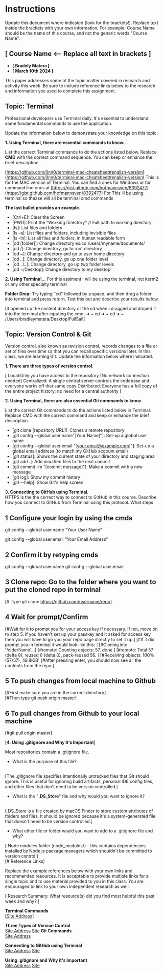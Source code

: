 # Instructions

Update this document where indicated [look for the brackets!]. Replace text inside the brackets with your own information. For example: Course Name should be the name of this course, and not the generic words "Course Name".

## [ Course Name <-- Replace all text in brackets ]

- **[ Bradely Matera ]**
- **[ March 10th 2024 ]**

This paper addresses some of the topic matter covered in research and activity this week. Be sure to include reference links below to the research and information you used to complete this assignment.

## Topic: Terminal

Professional developers use Terminal daily. It's essential to understand some fundamental commands to use the application.

Update the information below to demonstrate your knowledge on this topic.

**1. Using Terminal, there are essential commands to know.**

List the correct Terminal commands to do the actions listed below. Replace **CMD** with the correct command sequence. You can keep or enhance the brief description.

[https://github.com/0nn0/terminal-mac-cheatsheet#english-version](https://github.com/0nn0/terminal-mac-cheatsheet#english-version) This is for the MAC version of Terminal. You can find a ones for Windows or for command line ones at [https://gist.github.com/hofmannsven/8392477](https://gist.github.com/hofmannsven/8392477)
For This ill be using terminal so thease will all be terminal cmd commands

**The last bullet provides an example**.

- [Ctrl+E]: Clear the Screen
- [PWD]: Print the "Working Directory" // Full path to working directory
- [ls]: List files and folders
- [ls -a]: List files and folders, including invisible files
- [ls -lh]: List all files and folders, in human readable form
- [cd [folder]]: Change directory ex:cd /users/myname/documents/
- [cd /]: Change directory, go to root directory
- [cd ~]: Change directory and go to user home directory
- [cd ..]: Change directory, go up one folder level
- [cd ../..]: Change directory, go up two folder levels
- [cd ~/Desktop]: Change directory to my desktop!

**2. Using Terminal...**
For this assiment i will be using the terminal, not iterm2 or any other specialty terminal

**Folder Drop:** Try typing "cd" followed by a space, and then drag a folder into terminal and press return. Test this out and describe your results below.

[It opened up the content directory or the cd when i dragged and droped it into the ternimal after inputing the cmd,
➜ ~ cd
➜ ~ cd
➜ ~ /Users/bradleymatera/Desktop/FullSail]

## Topic: Version Control & Git

Version control, also known as revision control, records changes to a file or set of files over time so that you can recall specific versions later. In this class, we are learning Git. Update the information below where indicated.

**1. There are three types of version control.**

[
Local:Only you have access to the repository (No network connection needed)
Centralized: A single central server controls the codebase and everyone works off that same copy
Distributed: Everyone has a full copy of the entire project history; no need for a central authority
]

**2. Using Terminal, there are also essential Git commands to know.**

List the correct Git commands to do the actions listed below in Terminal. Replace CMD with the correct command and keep or enhance the brief description.

- [git clone [repository URL]]: Clones a remote repository
- [git config --global user.name"[Your Name]"]: Set-up a global user name
- [git config --global user.email "[your.email@example.com]"]: Set-up a global email address (to match my GitHub account email)
- [git status]: Shows the current state of your directory and staging area
- [git add .]: Add modified files to the next commit
- [git commit -m "[commit message]"]: Make a commit with a new message
- [git log]: Show my commit history
- [git --help]: Show Git's help screen

**3. Connecting to GitHub using Terminal.**  
HTTPS is the the correct way to connect to GitHub in this course. Describe how you connect to GitHub from Terminal using this protocol. What steps

## 1 Configure your login by using the cmds

git config --global user.name "Your User Name"

git config --global user.email "Your Email Address"

## 2 Confirm it by retyping cmds

git config --global user.name
git config --global user.email

## 3 Clone repo: Go to the folder where you want to put the cloned repo in terminal

[# Type git clone https://github.com/username/repo]

## 4 Wait for prompt/Confirm

[#Wait for it to prompt you for your access key if necessary. If not, move on to step 5. If you haven't set up your passkey and it asked for access key then you will have to go you your repo page directly to set it up.]
[#If it did prompt you in terminal it would look like this:  ]
[#Cloning into 'folderName'...]
[#remote: Counting objects: 57, done.]
[#remote: Total 57 (delta 0), reused 0 (delta 0), pack-reused 56.  ]
[#Receiving objects: 100% (57/57), 49.8KiB]
[#After pressing enter, you should now see all the contents from the repo.]

## 5 To push changes from local machine to Github

[#First make sure you are in the correct directory]  
[#Then type git push origin master]

## 6 To pull changes from Github to your local machine

[#git pull origin master]

[**4. Using .gitignore and Why it's Important**]

Most repositories contain a .gitignore file.

- What is the purpose of this file?
<br>
[The .gitignore file specifies intentionally untracked files that Git should ignore. This is useful for ignoring build artifacts, personal IDE config files, and other files that don't need to be version controlled.]

- What is the "**.DS_Store**" file and why would you want to ignore it?
<br>
  [.DS_Store is a file created by macOS Finder to store custom attributes of folders and files. It should be ignored because it's a system-generated file that doesn't need to be version controlled.]

- What other file or folder would you want to add to a .gitignore file and why?

 [ Node modules folder (node_modules/) - this contains dependencies installed by Node.js package managers which shouldn't be committed to version control.]
<br>
[# Reference Links]

Replace the example references below with your own links and recommended resources. It is acceptable to provide multiple links for a single topic and to use material provided to you in this class. You are encouraged to link to your own independent research as well.

[ Research Summary: What resource(s) did you find most helpful this past week and why? ]

**Terminal Commands**  
[[Site Address]](https://github.com/0nn0/terminal-mac-cheatsheet#english-version)

**Three Types of Version Control**  
[Site Address](https://about.gitlab.com/topics/version-control/)
[Site](https://git-scm.com/book/en/v2/Getting-Started-About-Version-Control)
**Git Commands**  
[Site Address](https://docs.github.com/en/get-started/writing-on-github/getting-started-with-writing-and-formatting-on-github/basic-writing-and-formatting-syntax#hiding-content-with-comments)

**Connecting to GitHub using Terminal**  
[Site Address](https://docs.github.com/en/get-started/getting-started-with-git/set-up-git)
[Site](https://gist.github.com/albatrocity/1201187/5247457788890f0795a6e121275867e3551d0dc2)

**Using .gitignore and Why it's Important**  
[Site Address](https://git-scm.com/docs/gitignore#:~:text=The%20purpose%20of%20gitignore%20files,being%20reintroduced%20in%20later%20commits.)
[Site](https://www.freecodecamp.org/news/gitignore-what-is-it-and-how-to-add-to-repo/)
